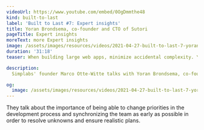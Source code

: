 ```yaml
---
videoUrl: https://www.youtube.com/embed/0OgDmmthe48
kind: built-to-last
label: 'Built to Last #7: Expert insights'
title: Yoran Brondsema, co-founder and CTO of Sutori
pageTitle: Expert insights
moreText: more Expert insights
image: /assets/images/resources/videos/2021-04-27-built-to-last-7-yoran-brondsema/yoran_portrait.jpeg
duration: '31:18'
teaser: When building large web apps, minimize accidental complexity. Yoran shares how Ember.js became an obvious choice for Sutori from both a business and productivity lens.

description:
  Simplabs' founder Marco Otte-Witte talks with Yoran Brondsema, co-founder and CTO of Sutori, a collaborative instruction and presentation tool for the classroom that transforms lessons into collaborative learning experiences.

og:
  image: /assets/images/resources/videos/2021-04-27-built-to-last-7-yoran-brondsema/og-image.png
---
```


They talk about the importance of being able to change priorities in the development process and synchronizing the team as early as possible in order to resolve unknowns and ensure realistic plans.

